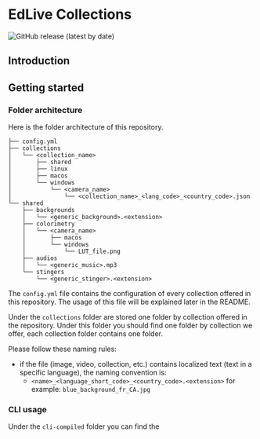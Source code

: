 # EdLive Collections

![GitHub release (latest by date)](https://img.shields.io/github/v/release/Les-Studios-EdLive/obs_collections_generator?label=Latest%20version)

## Introduction



## Getting started

### Folder architecture

Here is the folder architecture of this repository.
```
├── config.yml
├── collections
│   └── <collection_name>
│       ├── shared
│       ├── linux
│       ├── macos
│       └── windows
│           └── <camera_name>
│               └── <collection_name>_<lang_code>_<country_code>.json
└── shared
    ├── backgrounds
    │   └── <generic_background>.<extension>
    ├── colorimetry
    │   └── <camera_name>
    │       ├── macos
    │       └── windows
    │           └── LUT_file.png
    ├── audios
    │   └── <generic_music>.mp3
    └── stingers
        └── <generic_stinger>.<extension>
```

The `config.yml` file contains the configuration of every collection offered in this repository. The usage of this file
will be explained later in the README.

Under the `collections` folder are stored one folder by collection offered in the repository. Under this folder
you should find one folder by collection we offer, each collection folder contains one folder.

Please follow these naming rules:

- if the file (image, video, collection, etc.) contains localized text (text in a specific language), the naming convention is:
  - ``<name>_<language_short_code>_<country_code>.<extension>`` for example: `blue_background_fr_CA.jpg`

### CLI usage 

Under the ``cli-compiled`` folder you can find the 
